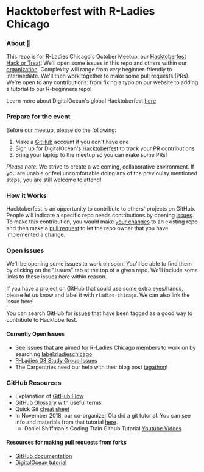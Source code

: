 # Hacktoberfest with R-Ladies Chicago  
  
### About :jack_o_lantern:  

This repo is for R-Ladies Chicago's October Meetup, our [Hacktoberfest Hack or Treat](https://www.meetup.com/rladies-chicago/events/265379879/)! We'll open some issues in this repo and others within our [organization](https://github.com/rladies-chicago). Complexity will range from *very* beginner-friendly to intermediate. We'll then work together to make some pull requests (PRs). We're open to any contributions: from fixing a typo on our website to adding a tutorial to our R-beginners repo!    
  
Learn more about DigitalOcean's global Hacktoberfest [here](https://hacktoberfest.digitalocean.com/) 
  
### Prepare for the event  
  
Before our meetup, please do the following:  
1. Make a [GitHub](https://github.com/) account if you don't have one
2. Sign up for DigitalOcean's [Hacktoberfest](https://hacktoberfest.digitalocean.com/) to track your PR contributions  
3. Bring your laptop to the meetup so you can make some PRs!  
  
*Please note:* We strive to create a welcoming, collaborative environment. If you are unable or feel uncomfortable doing any of the previoulsy mentioned steps, you are still welcome to attend!  
  
### How it Works  
  
Hacktoberfest is an opportunity to contribute to others' projects on GitHub. People will indicate a specific repo needs contributions by opening [issues](https://help.github.com/en/articles/about-issues). To make this contribution, you would make [your changes](https://help.github.com/en/articles/about-branches) to an existing repo and then make a [pull request](https://help.github.com/en/articles/about-pull-requests) to let the repo owner that you have implemented a change.    
  
### Open Issues  
  
We'll be opening some issues to work on soon! You'll be able to find them by clicking on the "Issues" tab at the top of a given repo. We'll include some links to these issues here within reason.  
  
If you have a project on GitHub that could use some extra eyes/hands, please let us know and label it with `rladies-chicago`. We can also link the issue here!  
  
You can search GitHub for [issues](https://github.com/search?q=is%3Aopen+label%3Ahacktoberfest&state=open&type=Issues) that have been tagged as a good way to contribute to Hacktoberfest.   
  
#### Currently Open Issues  
  
* See issues that are aimed for R-Ladies Chicago members to work on by searching [label:rladieschicago](https://github.com/search?q=is%3Aissue+is%3Aopen+label%3Arladies-chicago)  
* [R-Ladies D3 Study Group Issues](https://github.com/rladies-chicago/D3_Study_Group/issues)  
* The Carpentries need our help with their blog post [tagathon](https://carpentries.org/blog/2019/10/carpentries-tagathon/)!  
    
### GitHub Resources  
  
* Explanation of [GitHub Flow](https://guides.github.com/introduction/flow/)   
* [GitHub Glossary](https://help.github.com/en/github/getting-started-with-github/github-glossary) with useful terms.
* Quick Git [cheat sheet](https://github.github.com/training-kit/downloads/github-git-cheat-sheet.pdf)  
* In November 2018, our co-organizer Ola did a git tutorial. You can see info and materials from that tutorial [here](https://rladieschicago.org/talk/2018-11-13-meetup/).  
  * Daniel Shiffman's Coding Train Github Tutorial [Youtube Vidoes](https://www.youtube.com/playlist?list=PLRqwX-V7Uu6ZF9C0YMKuns9sLDzK6zoiV)  
   
#### Resources for making pull requests from forks 
  
* [GitHub documentation](https://help.github.com/en/github/collaborating-with-issues-and-pull-requests/creating-a-pull-request-from-a-fork
)  
* [DigitalOcean tutorial](https://www.digitalocean.com/community/tutorials/how-to-create-a-pull-request-on-github)
